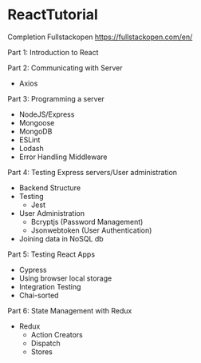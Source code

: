 # ReactTutorial
Completion Fullstackopen
https://fullstackopen.com/en/

Part 1: Introduction to React

Part 2: Communicating with Server
 - Axios

Part 3: Programming a server
 - NodeJS/Express
 - Mongoose
 - MongoDB
 - ESLint
 - Lodash
 - Error Handling Middleware

Part 4: Testing Express servers/User administration
 - Backend Structure
 - Testing
   - Jest
 - User Administration
   - Bcryptjs (Password Management)
   - Jsonwebtoken (User Authentication) 
 - Joining data in NoSQL db

Part 5: Testing React Apps
 - Cypress
 - Using browser local storage
 - Integration Testing
 - Chai-sorted

Part 6: State Management with Redux
 - Redux
   - Action Creators
   - Dispatch
   - Stores
	
 
 
  
